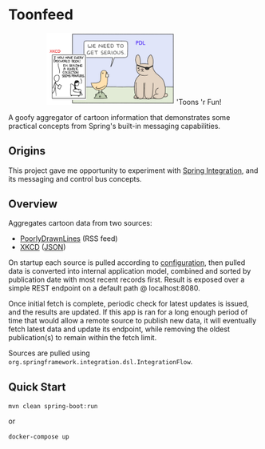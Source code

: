 # Toonfeed
<p align="center"><img src="cover.png" width=256 alt="'Toons 'r Fun!"/>   'Toons 'r Fun!</p>

A goofy aggregator of cartoon information that demonstrates some practical concepts from 
Spring's built-in messaging capabilities.

## Origins
This project gave me opportunity to experiment with [Spring Integration](https://spring.io/projects/spring-integration), and its messaging and control bus concepts.

## Overview
Aggregates cartoon data from two sources:

* [PoorlyDrawnLines](http://feeds.feedburner.com/PoorlyDrawnLines) (RSS feed)
* [XKCD](https://xkcd.com/) ([JSON](https://xkcd.com/json.html))

On startup each source is pulled according to [configuration](https://github.com/mrazjava/toonfeed/blob/master/src/main/resources/application.yml), then 
pulled data is converted into internal application model, combined and sorted by publication 
date with most recent records first. Result is exposed over a simple REST endpoint on a default 
path @ localhost:8080.

Once initial fetch is complete, periodic check for latest updates is issued, and the results 
are updated. If this app is ran for a long enough period of time that would allow a remote 
source to publish new data, it will eventually fetch latest data and update its endpoint, 
while removing the oldest publication(s) to remain within the fetch limit.

Sources are pulled using `org.springframework.integration.dsl.IntegrationFlow`.

## Quick Start
```
mvn clean spring-boot:run
```

or

```
docker-compose up
```
